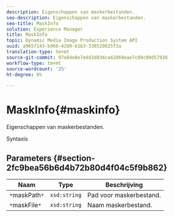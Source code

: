 ```yaml
---
description: Eigenschappen van maskerbestanden.
seo-description: Eigenschappen van maskerbestanden.
seo-title: MaskInfo
solution: Experience Manager
title: MaskInfo
topic: Dynamic Media Image Production System API
uuid: a9657143-bd66-4280-b1b3-338529025f3a
translation-type: tm+mt
source-git-commit: 97a84e8e7edd3d834ca42069eae7c09c00d57938
workflow-type: tm+mt
source-wordcount: '25'
ht-degree: 0%

---
```



# MaskInfo{#maskinfo}

Eigenschappen van maskerbestanden.

Syntaxis

## Parameters {#section-2fc9bea56b6d4b72b80d4f04c5f9b862}

| Naam | Type | Beschrijving |
|---|---|---|
| `*`maskPath`*` | `xsd:string` | Pad voor maskerbestand. |
| `*`maskFile`*` | `xsd:string` | Naam maskerbestand. |

